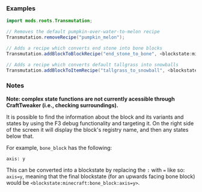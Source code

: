 ### Examples

```java
import mods.roots.Transmutation;

// Removes the default pumpkin-over-water-to-melon recipe
Transmutation.removeRecipe("pumpkin_melon");

// Adds a recipe which converts end stone into bone blocks
Transmutation.addBlockToBlockRecipe("end_stone_to_bone", <blockstate:minecraft:end_stone>, <blockstate:minecraft:bone_block:axis=y>);

// Adds a recipe which converts default tallgrass into snowballs
Transmutation.addBlockToItemRecipe("tallgrass_to_snowball", <blockstate:minecraft:tallgrass:type=tall_grass>, <minecraft:snowball>*3);
```

### Notes

**Note: complex state functions are not currently acessible through CraftTweaker (i.e., checking surroundings).**

It is possible to find the information about the block and its variants and states by using the F3 debug functionality and targeting it. On the right side of the screen it will display the block's registry name, and then any states below that.

For example, `bone_block` has the following:

```axis: y```

This can be converted into a blockstate by replacing the `:` with `=` like so: `axis=y`, meaning that the final blockstate (for an upwards facing bone block) would be `<blockstate:minecraft:bone_block:axis=y>`.
